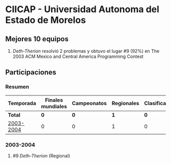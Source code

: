---
---

# CIICAP - Universidad Autonoma del Estado de Morelos

## Mejores 10 equipos

1. _Deth-Therion_ resolvió 2 problemas y obtuvo el lugar #9 (92%) en The 2003 ACM Mexico and Central America Programming Contest

## Participaciones

### Resumen

| Temporada | Finales mundiales | Campeonatos | Regionales | Clasificatorios | Equipos |
| --- | --- | --- | --- | --- | --- |
| **Total** | **0** | **0** | **1** | **0** | **1** |
| [2003-2004](#2003-2004) | 0 | 0 | 1 | 0 | 1 |

### 2003-2004

1. #9 _Deth-Therion_ (Regional)



